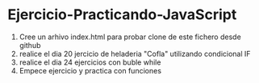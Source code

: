 # Ejercicio-Practicando-JavaScript

1. Cree un arhivo index.html para probar clone de este fichero desde github
2. realice el dia 20 jercicio de heladeria "Cofla" utilizando condicional IF
3. realice el dia 24 ejercicios con buble while
4. Empece ejercicio y practica con funciones
